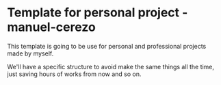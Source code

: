 # Template for personal project - manuel-cerezo

This template is going to be use for personal and professional projects made by myself.

We'll have a specific structure to avoid make the same things all the time, just saving hours of works from now and so on.